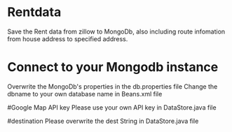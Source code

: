 # Rentdata
Save the Rent data from zillow to MongoDb, also including route infomation from house address to specified address.

# Connect to your Mongodb instance
Overwrite the MongoDb's properties in the db.properties file
Change the dbname to your own database name in Beans.xml file

#Google Map API key
Please use your own API key in DataStore.java file

#destination 
Please overwrite the dest String in DataStore.java file

